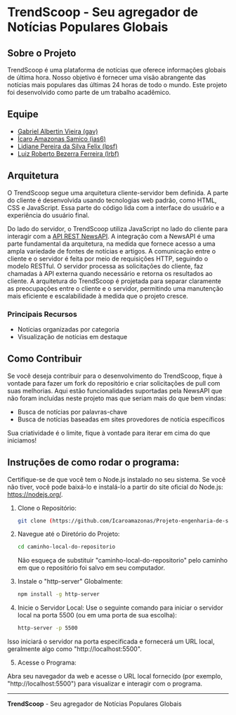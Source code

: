 # TrendScoop - Seu agregador de Notícias Populares Globais


## Sobre o Projeto

TrendScoop é uma plataforma de notícias que oferece informações globais de última hora. Nosso objetivo é fornecer uma visão abrangente das notícias mais populares das últimas 24 horas de todo o mundo. Este projeto foi desenvolvido como parte de um trabalho acadêmico.

## Equipe

* [Gabriel Albertin Vieira (gav)](https://github.com/gavgabriel)
* [Ícaro Amazonas Samico (ias6)](https://github.com/Icaroamazonas)
* [Lidiane Pereira da Silva Felix (lpsf)](https://github.com/lidianepsfelix)
* [Luiz Roberto Bezerra Ferreira (lrbf)](https://github.com/roboberto1403)

## Arquitetura

  O TrendScoop segue uma arquitetura cliente-servidor bem definida. A parte do cliente é desenvolvida usando tecnologias web padrão, como HTML, CSS e JavaScript. Essa parte do código lida com a interface do usuário e a experiência do usuário final.

  Do lado do servidor, o TrendScoop utiliza JavaScript no lado do cliente para interagir com a [API REST NewsAPI](https://newsapi.org/). A integração com a NewsAPI é uma parte fundamental da arquitetura, na medida que fornece acesso a uma ampla variedade de fontes de notícias e artigos. A comunicação entre o cliente e o servidor é feita por meio de requisições HTTP, seguindo o modelo RESTful. O servidor processa as solicitações do cliente, faz chamadas à API externa quando necessário e retorna os resultados ao cliente.
  A arquitetura do TrendScoop é projetada para separar claramente as preocupações entre o cliente e o servidor, permitindo uma manutenção mais eficiente e escalabilidade à medida que o projeto cresce.
  
### Principais Recursos

* Notícias organizadas por categoria
* Visualização de notícias em destaque

## Como Contribuir

Se você deseja contribuir para o desenvolvimento do TrendScoop, fique à vontade para fazer um fork do repositório e criar solicitações de pull com suas melhorias. Aqui estão funcionalidades suportadas pela NewsAPI que não foram incluídas neste projeto mas que seriam mais do que bem vindas:

* Busca de notícias por palavras-chave
* Busca de notícias baseadas em sites provedores de notícia específicos

Sua criatividade é o limite, fique à vontade para iterar em cima do que iniciamos!

## Instruções de como rodar o programa:

Certifique-se de que você tem o Node.js instalado no seu sistema. Se você não tiver, você pode baixá-lo e instalá-lo a partir do site oficial do Node.js: https://nodejs.org/.

1. Clone o Repositório:

   ```bash
   git clone (https://github.com/Icaroamazonas/Projeto-engenharia-de-software)

2. Navegue até o Diretório do Projeto:
   ```bash
   cd caminho-local-do-repositorio
   ```
   Não esqueça de substituir "caminho-local-do-repositorio" pelo caminho em que o repositório foi salvo em seu computador.
   
3. Instale o "http-server" Globalmente:
   ```bash
   npm install -g http-server
   ```
4. Inicie o Servidor Local:
Use o seguinte comando para iniciar o servidor local na porta 5500 (ou em uma porta de sua escolha):
   ```bash
   http-server -p 5500
   ```
Isso iniciará o servidor na porta especificada e fornecerá um URL local, geralmente algo como "http://localhost:5500".

5. Acesse o Programa:

Abra seu navegador da web e acesse o URL local fornecido (por exemplo, "http://localhost:5500") para visualizar e interagir com o programa.

---

**TrendScoop** - Seu agregador de Notícias Populares Globais


